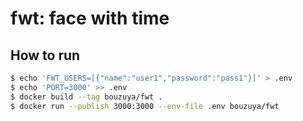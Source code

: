 # fwt: face with time

## How to run

```sh
$ echo 'FWT_USERS=[{"name":"user1","password":"pass1"}]' > .env
$ echo 'PORT=3000' >> .env
$ docker build --tag bouzuya/fwt .
$ docker run --publish 3000:3000 --env-file .env bouzuya/fwt
```
